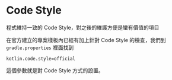# Code Style

程式維持一致的 Code Style，對之後的維護方便是蠻有價值的項目

在官方建立的專案樣板內已經有加上針對 Code Style 的檢查，我們到 `gradle.properties` 裡面找到

```
kotlin.code.style=official
```

這個參數就是對 Code Style 方式的設置。
